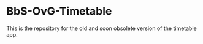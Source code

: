 # BbS-OvG-Timetable
This is the repository for the old and soon obsolete version of the timetable app.
